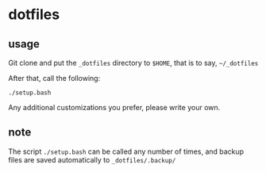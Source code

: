 # dotfiles

## usage
Git clone and put the `_dotfiles` directory to `$HOME`, that is to say, `~/_dotfiles`

After that, call the following:
```
./setup.bash
```

Any additional customizations you prefer, please write your own.

## note
The script `./setup.bash` can be called any number of times, 
and backup files are saved automatically to `_dotfiles/.backup/`

